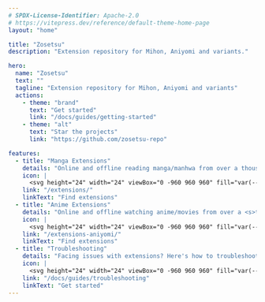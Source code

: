 ```yaml
---
# SPDX-License-Identifier: Apache-2.0
# https://vitepress.dev/reference/default-theme-home-page
layout: "home"

title: "Zosetsu"
description: "Extension repository for Mihon, Aniyomi and variants."

hero:
  name: "Zosetsu"
  text: ""
  tagline: "Extension repository for Mihon, Aniyomi and variants"
  actions:
    - theme: "brand"
      text: "Get started"
      link: "/docs/guides/getting-started"
    - theme: "alt"
      text: "Star the projects"
      link: "https://github.com/zosetsu-repo"

features:
  - title: "Manga Extensions"
    details: "Online and offline reading manga/manhwa from over a thousand sources."
    icon: |
      <svg height="24" width="24" viewBox="0 -960 960 960" fill="var(--vp-c-green-2)" xmlns="http://www.w3.org/2000/svg"><path d="M352-120H200q-33 0-56.5-23.5T120-200v-152q48 0 84-30.5t36-77.5q0-47-36-77.5T120-568v-152q0-33 23.5-56.5T200-800h160q0-42 29-71t71-29q42 0 71 29t29 71h160q33 0 56.5 23.5T800-720v160q42 0 71 29t29 71q0 42-29 71t-71 29v160q0 33-23.5 56.5T720-120H568q0-50-31.5-85T460-240q-45 0-76.5 35T352-120Zm-152-80h85q24-66 77-93t98-27q45 0 98 27t77 93h85v-240h80q8 0 14-6t6-14q0-8-6-14t-14-6h-80v-240H480v-80q0-8-6-14t-14-6q-8 0-14 6t-6 14v80H200v88q54 20 87 67t33 105q0 57-33 104t-87 68v88Zm310-310Z"/></svg>
    link: "/extensions/"
    linkText: "Find extensions"
  - title: "Anime Extensions"
    details: "Online and offline watching anime/movies from over a <s>thousand</s> sources."
    icon: |
      <svg height="24" width="24" viewBox="0 -960 960 960" fill="var(--vp-c-green-2)" xmlns="http://www.w3.org/2000/svg"><path d="M352-120H200q-33 0-56.5-23.5T120-200v-152q48 0 84-30.5t36-77.5q0-47-36-77.5T120-568v-152q0-33 23.5-56.5T200-800h160q0-42 29-71t71-29q42 0 71 29t29 71h160q33 0 56.5 23.5T800-720v160q42 0 71 29t29 71q0 42-29 71t-71 29v160q0 33-23.5 56.5T720-120H568q0-50-31.5-85T460-240q-45 0-76.5 35T352-120Zm-152-80h85q24-66 77-93t98-27q45 0 98 27t77 93h85v-240h80q8 0 14-6t6-14q0-8-6-14t-14-6h-80v-240H480v-80q0-8-6-14t-14-6q-8 0-14 6t-6 14v80H200v88q54 20 87 67t33 105q0 57-33 104t-87 68v88Zm310-310Z"/></svg>
    link: "/extensions-aniyomi/"
    linkText: "Find extensions"
  - title: "Troubleshooting"
    details: "Facing issues with extensions? Here's how to troubleshoot."
    icon: |
      <svg height="24" width="24" viewBox="0 -960 960 960" fill="var(--vp-c-yellow-2)" xmlns="http://www.w3.org/2000/svg"><path d="M109-120q-11 0-20-5.5T75-140q-5-9-5.5-19.5T75-180l370-640q6-10 15.5-15t19.5-5q10 0 19.5 5t15.5 15l370 640q6 10 5.5 20.5T885-140q-5 9-14 14.5t-20 5.5H109Zm69-80h604L480-720 178-200Zm302-40q17 0 28.5-11.5T520-280q0-17-11.5-28.5T480-320q-17 0-28.5 11.5T440-280q0 17 11.5 28.5T480-240Zm0-120q17 0 28.5-11.5T520-400v-120q0-17-11.5-28.5T480-560q-17 0-28.5 11.5T440-520v120q0 17 11.5 28.5T480-360Zm0-100Z"/></svg>
    link: "/docs/guides/troubleshooting"
    linkText: "Get started"
---
```



